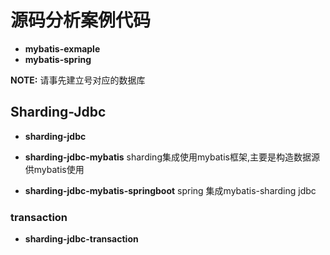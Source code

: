 # 源码分析案例代码

* __mybatis-exmaple__
* __mybatis-spring__

**NOTE:** 请事先建立号对应的数据库

## Sharding-Jdbc

* __sharding-jdbc__
* __sharding-jdbc-mybatis__
sharding集成使用mybatis框架,主要是构造数据源供mybatis使用

* __sharding-jdbc-mybatis-springboot__
spring 集成mybatis-sharding jdbc

### transaction

* __sharding-jdbc-transaction__